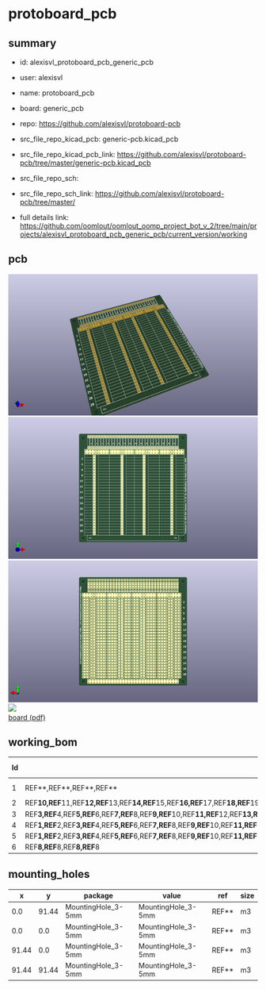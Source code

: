 # protoboard_pcb
 
## summary 
* id: alexisvl_protoboard_pcb_generic_pcb
* user: alexisvl
* name: protoboard_pcb
* board: generic_pcb
* repo: https://github.com/alexisvl/protoboard-pcb
* src_file_repo_kicad_pcb: generic-pcb.kicad_pcb
* src_file_repo_kicad_pcb_link: https://github.com/alexisvl/protoboard-pcb/tree/master/generic-pcb.kicad_pcb


* src_file_repo_sch: 
* src_file_repo_sch_link: https://github.com/alexisvl/protoboard-pcb/tree/master/
* full details link: https://github.com/oomlout/oomlout_oomp_project_bot_v_2/tree/main/projects/alexisvl_protoboard_pcb_generic_pcb/current_version/working  



## pcb  
![](working_3d_600.png) 
![](working_3d_front_600.png)  
![](working_3d_back_600.png)  
![](working_600.png)  
[board (pdf)](working.pdf)  

## working_bom
| Id | Designator | Footprint | Quantity | Designation | Supplier and ref |  | None | 
| --- | --- | --- | --- | --- | --- | --- | --- | 
| 1 | REF**,REF**,REF**,REF** | MountingHole_3-5mm | 4 | MountingHole_3-5mm |  |  | [''] | 
| 2 | REF**10,REF**11,REF**12,REF**13,REF**14,REF**15,REF**16,REF**17,REF**18,REF**19,REF**20,REF**21,REF**22,REF**23,REF**24,REF**25,REF**26,REF**27,REF**28,REF**29,REF**30,REF**31,REF**32,REF**33,REF**34,REF**34,REF**33,REF**32,REF**31,REF**30,REF**29,REF**28,REF**27,REF**26,REF**25,REF**24,REF**23,REF**22,REF**21,REF**20,REF**19,REF**18,REF**17,REF**16,REF**15,REF**14,REF**13,REF**12,REF**11,REF**10,REF**10,REF**10,REF**34,REF**34,REF**34,REF**34,REF**34,REF**34 | DIP-pads | 58 | DIP pads |  |  | [''] | 
| 3 | REF**3,REF**4,REF**5,REF**6,REF**7,REF**8,REF**9,REF**10,REF**11,REF**12,REF**13,REF**14,REF**15,REF**16,REF**17,REF**18,REF**19,REF**20,REF**21,REF**22,REF**23,REF**24,REF**25,REF**26,REF**27,REF**27,REF**26,REF**25,REF**24,REF**23,REF**22,REF**21,REF**20,REF**19,REF**18,REF**17,REF**16,REF**15,REF**14,REF**13,REF**12,REF**11,REF**10,REF**9,REF**8,REF**7,REF**6,REF**5,REF**4,REF**3,REF**3,REF**4,REF**5,REF**6,REF**7,REF**8,REF**9,REF**10,REF**11,REF**12,REF**13,REF**14,REF**15,REF**16,REF**17,REF**18,REF**19,REF**20,REF**21,REF**22,REF**23,REF**24,REF**25,REF**26,REF**27,REF**27,REF**26,REF**25,REF**24,REF**23,REF**22,REF**21,REF**20,REF**19,REF**18,REF**17,REF**16,REF**15,REF**14,REF**13,REF**12,REF**11,REF**10,REF**9,REF**8,REF**7,REF**6,REF**5,REF**4,REF**3,REF**27,REF**27,REF**27,REF**27,REF**27,REF**27,REF**22 | DIP-pads-mirror | 107 | DIP pads |  |  | [''] | 
| 4 | REF**1,REF**2,REF**3,REF**4,REF**5,REF**6,REF**7,REF**8,REF**9,REF**10,REF**11,REF**12,REF**13,REF**14,REF**15,REF**16,REF**17,REF**18,REF**19,REF**20,REF**21,REF**22,REF**23,REF**24,REF**25,REF**26,REF**27,REF**28,REF**29,REF**30,REF**31,REF**32,REF**33 | pin-connector | 33 | pin connector |  |  | [''] | 
| 5 | REF**1,REF**2,REF**3,REF**4,REF**5,REF**6,REF**7,REF**8,REF**9,REF**10,REF**11,REF**12,REF**13,REF**14,REF**15,REF**16,REF**17,REF**18,REF**19,REF**20,REF**21,REF**22,REF**23,REF**24,REF**25,REF**26,REF**27,REF**28,REF**29,REF**30,REF**30,REF**1,REF**1 | Vcc-bus | 33 | vcc bus |  |  | [''] | 
| 6 | REF**8,REF**8,REF**8,REF**8 | gnd-bus | 4 | GND bus |  |  | [''] | 



## mounting_holes
| x | y | package | value | ref | size | 
| --- | --- | --- | --- | --- | --- | 
| 0.0 | 91.44 | MountingHole_3-5mm | MountingHole_3-5mm | REF** | m3 | 
| 0.0 | 0.0 | MountingHole_3-5mm | MountingHole_3-5mm | REF** | m3 | 
| 91.44 | 0.0 | MountingHole_3-5mm | MountingHole_3-5mm | REF** | m3 | 
| 91.44 | 91.44 | MountingHole_3-5mm | MountingHole_3-5mm | REF** | m3 | 


